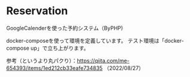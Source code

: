 # Reservation
GoogleCalenderを使った予約システム（ByPHP)

docker-composeを使って環境を定義しています。
テスト環境は「docker-compose up」で立ち上がります。

参考（というより丸パクり）：https://qiita.com/me-654393/items/1ed212cb33eafe734835
（2022/08/27）

